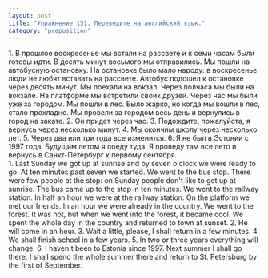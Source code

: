 ```yaml
---
layout: post
title: "Упражнение 151. Переведите на английский язык."
category: "preposition"
---
```

<section class="question">
1. В прошлое воскресенье мы встали на рассвете и к семи часам были готовы идти. В десять минут восьмого мы отправились. Мы пошли на автобусную остановку. На остановке было мало народу: в воскресенье люди не любят вставать на рассвете. Автобус подошел к остановке через десять минут. Мы поехали на вокзал. Через полчаса мы были на вокзале. На платформе мы встретили своих друзей. Через час мы были уже за городом. Мы пошли в лес. Было жарко, но когда мы вошли в лес, стало прохладно. Мы провели за городом весь день и вернулись в город на закате. 2. Он придет через час. 3. Подождите, пожалуйста, я вернусь через несколько минут. 4. Мы окончим школу через несколько лет. 5. Через два или три года все изменится. 6. Я не был в Эстонии с 1997 года. Будущим летом я поеду туда. Я проведу там все лето и вернусь в Санкт-Петербург к первому сентября.
</section>

<section class="answer">
1. Last Sunday we got up at sunrise and by seven o'clock we were ready to go. At ten minutes past seven we started. We went to the bus stop. There were few people at the stop: on Sunday people don't like to get up at sunrise. The bus came up to the stop in ten minutes. We went to the railway station. In half an hour we were at the railway station. On the platform we met our friends. In an hour we were already in the country. We went to the forest. It was hot, but when we went into the forest, it became cool. We spent the whole day in the country and returned to town at sunset. 2. He will come in an hour. 3. Wait a little, please, I shall return in a few minutes. 4. We shall finish school in a few years. 5. In two or three years everything will change. 6. I haven't been to Estonia since 1997. Next summer I shall go there. I shall spend the whole summer there and return to St. Petersburg by the first of September.
</section>